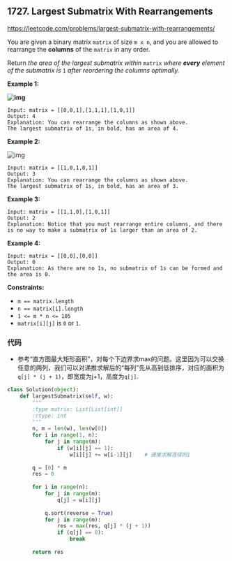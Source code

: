 ## 1727. Largest Submatrix With Rearrangements

https://leetcode.com/problems/largest-submatrix-with-rearrangements/

You are given a binary matrix `matrix` of size `m x n`, and you are allowed to rearrange the **columns** of the `matrix` in any order.

Return *the area of the largest submatrix within* `matrix` *where **every** element of the submatrix is* `1` *after reordering the columns optimally.*

 

**Example 1:**

**![img](https://assets.leetcode.com/uploads/2020/12/29/screenshot-2020-12-30-at-40536-pm.png)**

```
Input: matrix = [[0,0,1],[1,1,1],[1,0,1]]
Output: 4
Explanation: You can rearrange the columns as shown above.
The largest submatrix of 1s, in bold, has an area of 4.
```

**Example 2:**

![img](https://assets.leetcode.com/uploads/2020/12/29/screenshot-2020-12-30-at-40852-pm.png)

```
Input: matrix = [[1,0,1,0,1]]
Output: 3
Explanation: You can rearrange the columns as shown above.
The largest submatrix of 1s, in bold, has an area of 3.
```

**Example 3:**

```
Input: matrix = [[1,1,0],[1,0,1]]
Output: 2
Explanation: Notice that you must rearrange entire columns, and there is no way to make a submatrix of 1s larger than an area of 2.
```

**Example 4:**

```
Input: matrix = [[0,0],[0,0]]
Output: 0
Explanation: As there are no 1s, no submatrix of 1s can be formed and the area is 0.
```

 

**Constraints:**

- `m == matrix.length`
- `n == matrix[i].length`
- `1 <= m * n <= 105`
- `matrix[i][j]` is `0` or `1`.

### 代码

- 参考“直方图最大矩形面积”，对每个下边界求max的问题。这里因为可以交换任意的两列，我们可以对递推求解后的“每列”先从高到低排序，对应的面积为`q[j] * (j + 1)`，即宽度为j+1，高度为`q[j]`.

```python
class Solution(object):
    def largestSubmatrix(self, w):
        """
        :type matrix: List[List[int]]
        :rtype: int
        """
        n, m = len(w), len(w[0])
        for i in range(1, n):
            for j in range(m):
                if (w[i][j] == 1): 
                    w[i][j] += w[i-1][j]	# 递推求解连续的1
        
        q = [0] * m
        res = 0
        
        for i in range(n):
            for j in range(m):
                q[j] = w[i][j]
        
            q.sort(reverse = True)
            for j in range(m):
                res = max(res, q[j] * (j + 1))
                if (q[j] == 0):
                    break
        
        return res
```

